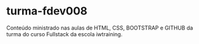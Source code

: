 # turma-fdev008
Conteúdo ministrado nas aulas de HTML, CSS, BOOTSTRAP e GITHUB da turma do curso Fullstack da escola iwtraining.
